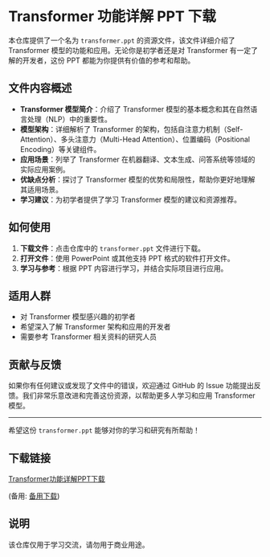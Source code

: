 # Transformer 功能详解 PPT 下载

本仓库提供了一个名为 `transformer.ppt` 的资源文件，该文件详细介绍了 Transformer 模型的功能和应用。无论你是初学者还是对 Transformer 有一定了解的开发者，这份 PPT 都能为你提供有价值的参考和帮助。

## 文件内容概述

- **Transformer 模型简介**：介绍了 Transformer 模型的基本概念和其在自然语言处理（NLP）中的重要性。
- **模型架构**：详细解析了 Transformer 的架构，包括自注意力机制（Self-Attention）、多头注意力（Multi-Head Attention）、位置编码（Positional Encoding）等关键组件。
- **应用场景**：列举了 Transformer 在机器翻译、文本生成、问答系统等领域的实际应用案例。
- **优缺点分析**：探讨了 Transformer 模型的优势和局限性，帮助你更好地理解其适用场景。
- **学习建议**：为初学者提供了学习 Transformer 模型的建议和资源推荐。

## 如何使用

1. **下载文件**：点击仓库中的 `transformer.ppt` 文件进行下载。
2. **打开文件**：使用 PowerPoint 或其他支持 PPT 格式的软件打开文件。
3. **学习与参考**：根据 PPT 内容进行学习，并结合实际项目进行应用。

## 适用人群

- 对 Transformer 模型感兴趣的初学者
- 希望深入了解 Transformer 架构和应用的开发者
- 需要参考 Transformer 相关资料的研究人员

## 贡献与反馈

如果你有任何建议或发现了文件中的错误，欢迎通过 GitHub 的 Issue 功能提出反馈。我们非常乐意改进和完善这份资源，以帮助更多人学习和应用 Transformer 模型。

---

希望这份 `transformer.ppt` 能够对你的学习和研究有所帮助！

## 下载链接
[Transformer功能详解PPT下载](https://pan.quark.cn/s/3e2d3c127c30) 

(备用: [备用下载](https://pan.baidu.com/s/1URSMBVTBjSMD2yCAT7sQyA?pwd=1234))

## 说明

该仓库仅用于学习交流，请勿用于商业用途。

